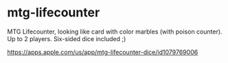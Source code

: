 # mtg-lifecounter
MTG Lifecounter, looking like card with color marbles (with poison counter). Up to 2 players. Six-sided dice included ;)

https://apps.apple.com/us/app/mtg-lifecounter-dice/id1079769006
